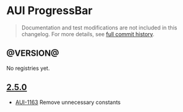 # AUI ProgressBar

> Documentation and test modifications are not included in this changelog. For more details, see [full commit history](https://github.com/liferay/alloy-ui/commits/master/src/aui-progressbar).

## @VERSION@

No registries yet.

## [2.5.0](https://github.com/liferay/alloy-ui/releases/tag/2.5.0)

* [AUI-1163](https://issues.liferay.com/browse/AUI-1163) Remove unnecessary constants